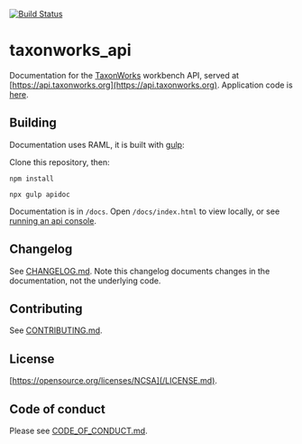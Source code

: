[![Build Status](https://travis-ci.org/SpeciesFileGroup/taxonworks_api.svg?branch=master)](https://travis-ci.org/SpeciesFileGroup/taxonworks_api)

# taxonworks_api

Documentation for the [TaxonWorks](http://taxonworks.org) workbench API, served at [https://api.taxonworks.org](https://api.taxonworks.org).  Application code is [here](https://github.com/SpeciesFileGroup/taxonworks).

## Building

Documentation uses RAML, it is built with [gulp](https://gulpjs.com/):

Clone this repository, then: 

```
npm install

npx gulp apidoc
```

Documentation is in `/docs`.  Open `/docs/index.html` to view locally, or see [running an api console](https://api.taxonworks.org/#/running-an-api-console). 

## Changelog 

See [CHANGELOG.md](/CHANGELONG.md).  Note this changelog documents changes in the documentation, not the underlying code.

## Contributing

See [CONTRIBUTING.md](/CONTRIBUTING.md).

## License

[https://opensource.org/licenses/NCSA](/LICENSE.md).

## Code of conduct

Please see [CODE_OF_CONDUCT.md](/CODE_OF_CONDUCT.md). 
